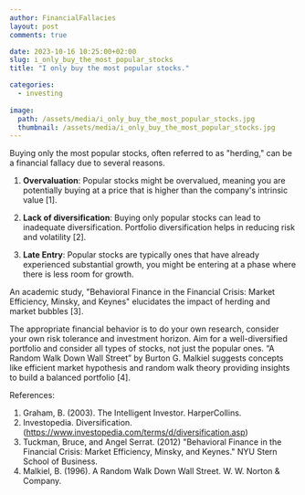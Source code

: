 ```yaml
---
author: FinancialFallacies
layout: post
comments: true

date: 2023-10-16 10:25:00+02:00  
slug: i_only_buy_the_most_popular_stocks
title: "I only buy the most popular stocks."

categories:
  - investing
  
image:
  path: /assets/media/i_only_buy_the_most_popular_stocks.jpg
  thumbnail: /assets/media/i_only_buy_the_most_popular_stocks.jpg
---
```


Buying only the most popular stocks, often referred to as "herding," can be a financial fallacy due to several reasons. 

1. **Overvaluation**: Popular stocks might be overvalued, meaning you are potentially buying at a price that is higher than the company's intrinsic value [1].

2. **Lack of diversification**: Buying only popular stocks can lead to inadequate diversification. Portfolio diversification helps in reducing risk and volatility [2].

3. **Late Entry**: Popular stocks are typically ones that have already experienced substantial growth, you might be entering at a phase where there is less room for growth.

An academic study, "Behavioral Finance in the Financial Crisis: Market Efficiency, Minsky, and Keynes" elucidates the impact of herding and market bubbles [3].

The appropriate financial behavior is to do your own research, consider your own risk tolerance and investment horizon. Aim for a well-diversified portfolio and consider all types of stocks, not just the popular ones. “A Random Walk Down Wall Street” by Burton G. Malkiel suggests concepts like efficient market hypothesis and random walk theory providing insights to build a balanced portfolio [4].

References:
1. Graham, B. (2003). The Intelligent Investor. HarperCollins.
2. Investopedia. Diversification. (https://www.investopedia.com/terms/d/diversification.asp)
3. Tuckman, Bruce, and Angel Serrat. (2012) "Behavioral Finance in the Financial Crisis: Market Efficiency, Minsky, and Keynes." NYU Stern School of Business.
4. Malkiel, B. (1996). A Random Walk Down Wall Street. W. W. Norton & Company.
